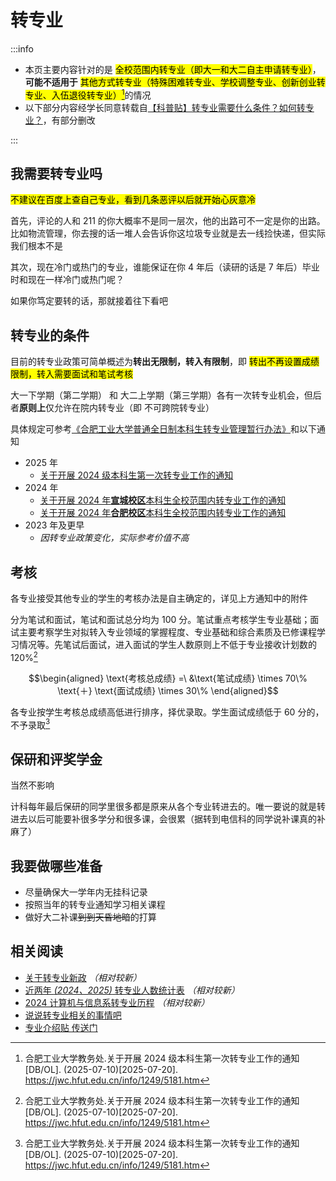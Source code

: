 # 转专业

:::info

- 本页主要内容针对的是 <mark>全校范围内转专业（即大一和大二自主申请转专业）</mark>，**可能不适用于** <mark>其他方式转专业（特殊困难转专业、学校调整专业、创新创业转专业、入伍退役转专业）[^1]</mark>的情况
- 以下部分内容经学长同意转载自[【科普贴】转专业需要什么条件？如何转专业？](https://tieba.baidu.com/p/8512145460)，有部分删改

:::

## 我需要转专业吗

<mark>不建议在百度上查自己专业，看到几条恶评以后就开始心灰意冷</mark>

首先，评论的人和 211 的你大概率不是同一层次，他的出路可不一定是你的出路。比如物流管理，你去搜的话一堆人会告诉你这垃圾专业就是去一线捡快递，但实际我们根本不是

其次，现在冷门或热门的专业，谁能保证在你 4 年后（读研的话是 7 年后）毕业时和现在一样冷门或热门呢？

如果你笃定要转的话，那就接着往下看吧

## 转专业的条件

目前的转专业政策可简单概述为**转出无限制，转入有限制**，即 <mark>转出不再设置成绩限制，转入需要面试和笔试考核</mark>

大一下学期（第二学期） 和 大二上学期（第三学期）各有一次转专业机会，但后者**原则上**仅允许在院内转专业（即 不可跨院转专业）

具体规定可参考[《合肥工业大学普通全日制本科生转专业管理暂行办法》](http://jwc.hfut.edu.cn/info/1234/4931.htm)和以下通知

- 2025 年
  - [关于开展 2024 级本科生第一次转专业工作的通知](https://jwc.hfut.edu.cn/info/1249/5181.htm)
- 2024 年
  - [关于开展 2024 年**宣城校区**本科生全校范围内转专业工作的通知](https://xc.hfut.edu.cn/99/8b/c1955a39307/page.htm)
  - [关于开展 2024 年**合肥校区**本科生全校范围内转专业工作的通知](https://jwc1.hfut.edu.cn/info/1013/3991.htm)
- 2023 年及更早
  - _因转专业政策变化，实际参考价值不高_

## 考核

各专业接受其他专业的学生的考核办法是自主确定的，详见上方通知中的附件

分为笔试和面试，笔试和面试总分均为 100 分。笔试重点考核学生专业基础；面试主要考察学生对拟转入专业领域的掌握程度、专业基础和综合素质及已修课程学习情况等。先笔试后面试，进入面试的学生人数原则上不低于专业接收计划数的 120%[^1]

$$\begin{aligned} \text{考核总成绩} =\ &\text{笔试成绩} \times 70\% \text{＋}  \text{面试成绩} \times 30\% \end{aligned}$$

各专业按学生考核总成绩高低进行排序，择优录取。学生面试成绩低于 60 分的，不予录取[^1]

## 保研和评奖学金

当然不影响

计科每年最后保研的同学里很多都是原来从各个专业转进去的。唯一要说的就是转进去以后可能要补很多学分和很多课，会很累（据转到电信科的同学说补课真的补麻了）

## 我要做哪些准备

- 尽量确保大一学年内无挂科记录
- 按照当年的转专业通知学习相关课程
- 做好大二补课~~到到天昏地暗~~的打算

## 相关阅读

- [关于转专业新政](https://tieba.baidu.com/p/9229125500) _（相对较新）_
- [近两年 _(2024、2025)_ 转专业人数统计表](https://tieba.baidu.com/p/9936576147) _（相对较新）_
- [2024 计算机与信息系转专业历程](https://tieba.baidu.com/p/9180471483) _（相对较新）_
- [说说转专业相关的事情吧](https://tieba.baidu.com/p/7215979603)
- [专业介绍贴 传送门](https://tieba.baidu.com/p/7215979603)

[^1]:
    合肥工业大学教务处.关于开展 2024 级本科生第一次转专业工作的通知[DB/OL]. (2025-07-10)\[2025-07-20].  
    <https://jwc.hfut.edu.cn/info/1249/5181.htm>
